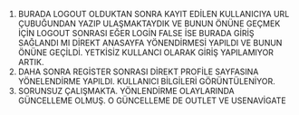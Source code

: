 1. BURADA LOGOUT OLDUKTAN SONRA KAYIT EDİLEN KULLANICIYA URL ÇUBUĞUNDAN YAZIP ULAŞMAKTAYDIK VE BUNUN ÖNÜNE GEÇMEK İÇİN LOGOUT SONRASI EĞER LOGİN FALSE İSE BURADA GİRİŞ SAĞLANDI MI DİREKT ANASAYFA YÖNENDİRMESİ YAPILDI VE BUNUN ÖNÜNE GEÇİLDİ. YETKİSİZ KULLANCI OLARAK GİRİŞ YAPILAMIYOR ARTIK.
2. DAHA SONRA REGİSTER SONRASI DİREKT PROFİLE SAYFASINA YÖNELENDİRME YAPILDI. KULLANICI BİLGİLERİ GÖRÜNTÜLENİYOR.
3. SORUNSUZ ÇALIŞMAKTA. YÖNLENDİRME OLAYLARINDA GÜNCELLEME OLMUŞ. O GÜNCELLEME DE OUTLET VE USENAVİGATE
